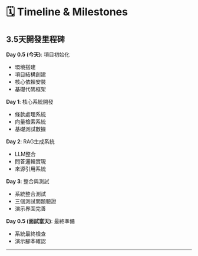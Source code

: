 # 🗓 Timeline & Milestones

## 3.5天開發里程碑

**Day 0.5 (今天)**: 項目初始化
- 環境搭建
- 項目結構創建
- 核心依賴安裝
- 基礎代碼框架

**Day 1**: 核心系統開發
- 條款處理系統
- 向量檢索系統
- 基礎測試數據

**Day 2**: RAG生成系統
- LLM整合
- 問答邏輯實現
- 來源引用系統

**Day 3**: 整合與測試
- 系統整合測試
- 三個測試問題驗證
- 演示界面完善

**Day 0.5 (面試當天)**: 最終準備
- 系統最終檢查
- 演示腳本確認

---
